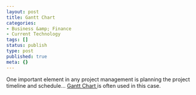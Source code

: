```yaml
---
layout: post
title: Gantt Chart
categories:
- Business &amp; Finance
- Current Technology
tags: []
status: publish
type: post
published: true
meta: {}
---
```

One important element in any project management is planning the project timeline and schedule... [Gantt Chart ](http://en.wikipedia.org/wiki/Gantt_chart)is often used in this case.

